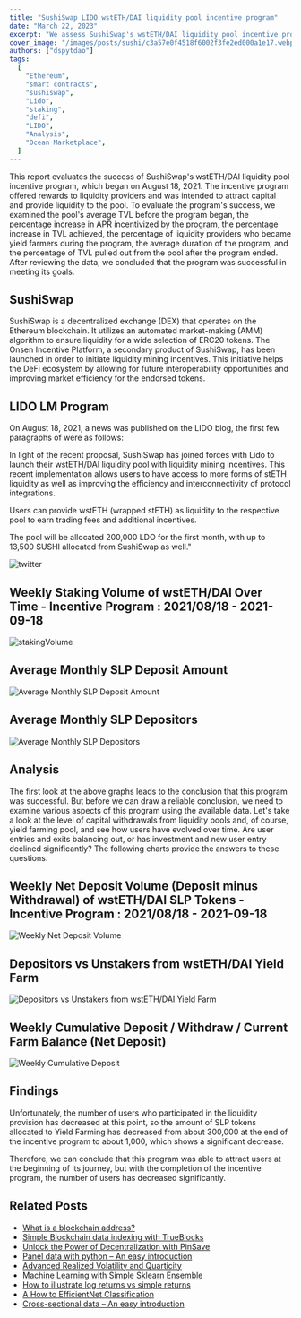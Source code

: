 ```yaml
---
title: "SushiSwap LIDO wstETH/DAI liquidity pool incentive program"
date: "March 22, 2023"
excerpt: "We assess SushiSwap's wstETH/DAI liquidity pool incentive program. The incentive program offered rewards to liquidity providers."
cover_image: "/images/posts/sushi/c3a57e0f4518f6002f3fe2ed000a1e17.webp"
authors: ["dspytdao"]
tags:
  [
    "Ethereum",
    "smart contracts",
    "sushiswap",
    "Lido",
    "staking",
    "defi",
    "LIDO",
    "Analysis",
    "Ocean Marketplace",
  ]
---
```


This report evaluates the success of SushiSwap's wstETH/DAI liquidity pool incentive program, which began on August 18, 2021. The incentive program offered rewards to liquidity providers and was intended to attract capital and provide liquidity to the pool. To evaluate the program's success, we examined the pool's average TVL before the program began, the percentage increase in APR incentivized by the program, the percentage increase in TVL achieved, the percentage of liquidity providers who became yield farmers during the program, the average duration of the program, and the percentage of TVL pulled out from the pool after the program ended. After reviewing the data, we concluded that the program was successful in meeting its goals.

## SushiSwap

SushiSwap is a decentralized exchange (DEX) that operates on the Ethereum blockchain. It utilizes an automated market-making (AMM) algorithm to ensure liquidity for a wide selection of ERC20 tokens. The Onsen Incentive Platform, a secondary product of SushiSwap, has been launched in order to initiate liquidity mining incentives. This initiative helps the DeFi ecosystem by allowing for future interoperability opportunities and improving market efficiency for the endorsed tokens.

## LIDO LM Program

On August 18, 2021, a news was published on the LIDO blog, the first few paragraphs of were as follows:

In light of the recent proposal, SushiSwap has joined forces with Lido to launch their wstETH/DAI liquidity pool with liquidity mining incentives. This recent implementation allows users to have access to more forms of stETH liquidity as well as improving the efficiency and interconnectivity of protocol integrations.

Users can provide wstETH (wrapped stETH) as liquidity to the respective pool to earn trading fees and additional incentives.

The pool will be allocated 200,000 LDO for the first month, with up to 13,500 SUSHI allocated from SushiSwap as well."

![twitter](/images/posts/sushi/twitter.webp)

## Weekly Staking Volume of wstETH/DAI Over Time - Incentive Program : 2021/08/18 - 2021-09-18

![stakingVolume](/images/posts/sushi/stakingVolume.webp)

## Average Monthly SLP Deposit Amount

![Average Monthly SLP Deposit Amount](/images/posts/sushi/avdep.webp)

## Average Monthly SLP Depositors

![Average Monthly SLP Depositors](/images/posts/sushi/avMdep.webp)

## Analysis

The first look at the above graphs leads to the conclusion that this program was successful. But before we can draw a reliable conclusion, we need to examine various aspects of this program using the available data. Let's take a look at the level of capital withdrawals from liquidity pools and, of course, yield farming pool, and see how users have evolved over time. Are user entries and exits balancing out, or has investment and new user entry declined significantly? The following charts provide the answers to these questions.

## Weekly Net Deposit Volume (Deposit minus Withdrawal) of wstETH/DAI SLP Tokens - Incentive Program : 2021/08/18 - 2021-09-18

![Weekly Net Deposit Volume](/images/posts/sushi/balance.webp)

## Depositors vs Unstakers from wstETH/DAI Yield Farm

![Depositors vs Unstakers from wstETH/DAI Yield Farm](/images/posts/sushi/depVsUnstakers.webp)

## Weekly Cumulative Deposit / Withdraw / Current Farm Balance (Net Deposit)

![Weekly Cumulative Deposit](/images/posts/sushi/netDeposits.webp)

## Findings

Unfortunately, the number of users who participated in the liquidity provision has decreased at this point, so the amount of SLP tokens allocated to Yield Farming has decreased from about 300,000 at the end of the incentive program to about 1,000, which shows a significant decrease.

Therefore, we can conclude that this program was able to attract users at the beginning of its journey, but with the completion of the incentive program, the number of users has decreased significantly.

## Related Posts

- [What is a blockchain address?](https://dspyt.com/what-is-blockchain-address)
- [Simple Blockchain data indexing with TrueBlocks](https://dspyt.com/blockchain-data-indexer-with-trueblocks)
- [Unlock the Power of Decentralization with PinSave](https://dspyt.com/PinSave)
- [Panel data with python – An easy introduction](https://dspyt.com/panel-data-econometrics-an-introduction-with-an-example-in-python)
- [Advanced Realized Volatility and Quarticity](https://dspyt.com/advanced-realized-volatility-and-quarticity)
- [Machine Learning with Simple Sklearn Ensemble](https://dspyt.com/machine-learning-simple-sklearn-ensemble)
- [How to illustrate log returns vs simple returns](https://dspyt.com/simple-returns-log-return-and-volatility-simple-introduction)
- [A How to EfficientNet Classification](https://dspyt.com/efficientnet-classification)
- [Cross-sectional data – An easy introduction](https://dspyt.com/cross-sectional-data-an-easy-introduction)

